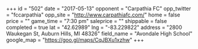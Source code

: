 +++
id = "502"
date = "2017-05-13"
opponent = "Carpathia FC"
opp_twitter = "fccarpathia"
opp_site = "http://www.carpathiafc.com/"
home = false
price = ""
game_time = "7:30 pm"
saleprice = ""
shippable = false
completed = true
lat = "42.62989"
lng = "-83.229822"
address = "2800 Waukegan St, Auburn Hills, MI 48326"
field_name = "Avondale High School"
google_map = "https://goo.gl/maps/CqJBXu1xzhw"
+++

